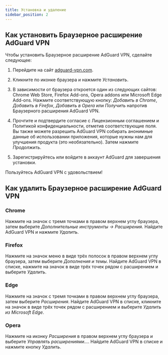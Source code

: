```yaml
---
title: Установка и удаление
sidebar_position: 2
---
```


## Как установить Браузерное расширение AdGuard VPN

Чтобы установить Браузерное расширение AdGuard VPN, сделайте следующее:

1. Перейдите на сайт [adguard-vpn.com](https://adguard-vpn.com/browser-extension/overview.html).

2. Кликните по иконке браузера и нажмите *Установить*.

3. В зависимости от браузера откроется один из следующих сайтов: Chrome Web Store, Firefox Add-ons, Opera addons или Microsoft Edge Add-ons. Нажмите соответствующую кнопку: *Добавить в Chrome*, *Добавить в Firefox*, *Добавить в Opera* или *Получить* напротив Браузерного расширения AdGuard VPN.

4. Прочтите и подтвердите согласие с Лицензионным соглашением и Политикой конфиденциальности, отметив соответствующие поля. Вы также можете разрешить AdGuard VPN собирать анонимные данные об использовании приложения, которые нужны нам для улучшения продукта (это необязательно). Затем нажмите *Продолжить*.

5. Зарегистрируйтесь или войдите в аккаунт AdGuard для завершения установки.

Пользуйтесь AdGuard VPN с удовольствием!

## Как удалить Браузерное расширение AdGuard VPN

### Chrome

Нажмите на значок с тремя точками в правом верхнем углу браузера, затем выберите *Дополнительные инструменты → Расширения*. Найдите AdGuard VPN и нажмите *Удалить*.

### Firefox

Нажмите на значок меню в виде трёх полосок в правом верхнем углу браузера, затем выберите *Дополнения и темы*. Найдите AdGuard VPN в списке, нажмите на значок в виде трёх точек рядом с расширением и выберите *Удалить*.

### Edge

Нажмите на значок с тремя точками в правом верхнем углу браузера, затем выберите *Расширения*. Найдите AdGuard VPN в списке, кликните на значок в виде трёх точек рядом с расширением и выберите *Удалить из Microsoft Edge*.

### Opera

Нажмите на иконку *Расширения* в правом верхнем углу браузера и выберите *Управлять расширениями...*. Найдите AdGuard VPN в списке и нажмите кнопку *Удалить*.  
